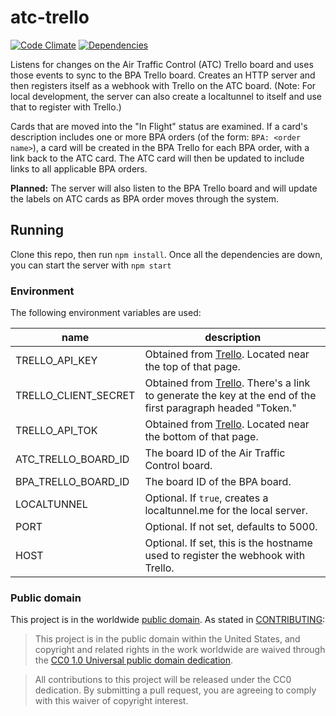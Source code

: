 # atc-trello

[![Code Climate](https://codeclimate.com/github/18F/atc-trello/badges/gpa.svg)](https://codeclimate.com/github/18F/atc-trello) [![Dependencies](https://david-dm.org/18F/atc-trello.svg)](https://david-dm.org/18F/atc-trello)

Listens for changes on the Air Traffic Control (ATC) Trello board and uses those events to sync to the BPA Trello board.  Creates an HTTP server and then registers itself as a webhook with Trello on the ATC board.  (Note: For local development, the server can also create a localtunnel to itself and use that to register with Trello.)

Cards that are moved into the "In Flight" status are examined.  If a card's description includes one or more BPA orders (of the form: `BPA: <order name>`), a card will be created in the BPA Trello for each BPA order, with a link back to the ATC card.  The ATC card will then be updated to include links to all applicable BPA orders.

**Planned:**  The server will also listen to the BPA Trello board and will update the labels on ATC cards as BPA order moves through the system.

## Running

Clone this repo, then run `npm install`.  Once all the dependencies are down, you can start the server with `npm start`

### Environment

The following environment variables are used:

name                 | description
-------------------- | ----------------------------------------------------------------------------------------------------------------------------------------
TRELLO_API_KEY       | Obtained from [Trello](https://trello.com/app-key). Located near the top of that page.
TRELLO_CLIENT_SECRET | Obtained from [Trello](https://trello.com/app-key). There's a link to generate the key at the end of the first paragraph headed "Token."
TRELLO_API_TOK       | Obtained from [Trello](https://trello.com/app-key). Located near the bottom of that page.
ATC_TRELLO_BOARD_ID  | The board ID of the Air Traffic Control board.
BPA_TRELLO_BOARD_ID  | The board ID of the BPA board.
LOCALTUNNEL          | Optional.  If `true`, creates a localtunnel.me for the local server.
PORT                 | Optional.  If not set, defaults to 5000.
HOST                 | Optional.  If set, this is the hostname used to register the webhook with Trello.

### Public domain

This project is in the worldwide [public domain](LICENSE.md). As stated in [CONTRIBUTING](CONTRIBUTING.md):

> This project is in the public domain within the United States, and copyright and related rights in the work worldwide are waived through the [CC0 1.0 Universal public domain dedication](https://creativecommons.org/publicdomain/zero/1.0/).

> All contributions to this project will be released under the CC0 dedication. By submitting a pull request, you are agreeing to comply with this waiver of copyright interest.
